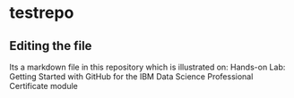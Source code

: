 # testrepo

## Editing the file

Its a markdown file in this repository which is illustrated on:
Hands-on Lab: Getting Started with GitHub for the IBM Data Science Professional Certificate module

